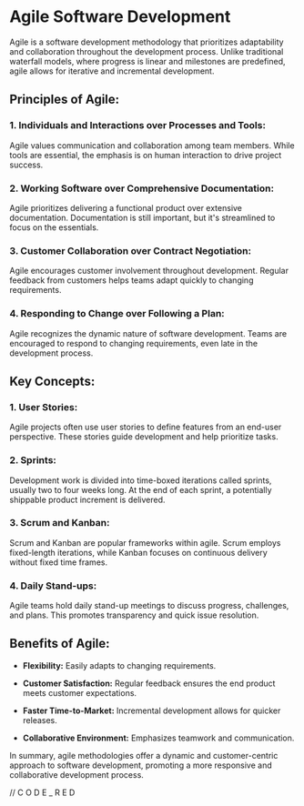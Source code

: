 # Agile Software Development

Agile is a software development methodology that prioritizes adaptability and collaboration throughout the development process. Unlike traditional waterfall models, where progress is linear and milestones are predefined, agile allows for iterative and incremental development.

## Principles of Agile:

### 1. **Individuals and Interactions over Processes and Tools:**
   Agile values communication and collaboration among team members. While tools are essential, the emphasis is on human interaction to drive project success.

### 2. **Working Software over Comprehensive Documentation:**
   Agile prioritizes delivering a functional product over extensive documentation. Documentation is still important, but it's streamlined to focus on the essentials.

### 3. **Customer Collaboration over Contract Negotiation:**
   Agile encourages customer involvement throughout development. Regular feedback from customers helps teams adapt quickly to changing requirements.

### 4. **Responding to Change over Following a Plan:**
   Agile recognizes the dynamic nature of software development. Teams are encouraged to respond to changing requirements, even late in the development process.

## Key Concepts:

### 1. **User Stories:**
   Agile projects often use user stories to define features from an end-user perspective. These stories guide development and help prioritize tasks.

### 2. **Sprints:**
   Development work is divided into time-boxed iterations called sprints, usually two to four weeks long. At the end of each sprint, a potentially shippable product increment is delivered.

### 3. **Scrum and Kanban:**
   Scrum and Kanban are popular frameworks within agile. Scrum employs fixed-length iterations, while Kanban focuses on continuous delivery without fixed time frames.

### 4. **Daily Stand-ups:**
   Agile teams hold daily stand-up meetings to discuss progress, challenges, and plans. This promotes transparency and quick issue resolution.

## Benefits of Agile:

- **Flexibility:** Easily adapts to changing requirements.
  
- **Customer Satisfaction:** Regular feedback ensures the end product meets customer expectations.

- **Faster Time-to-Market:** Incremental development allows for quicker releases.

- **Collaborative Environment:** Emphasizes teamwork and communication.

In summary, agile methodologies offer a dynamic and customer-centric approach to software development, promoting a more responsive and collaborative development process.

// C O D E  _  R E D